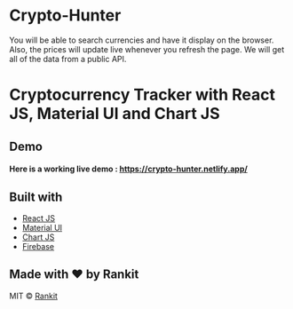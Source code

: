 # Crypto-Hunter
You will be able to search currencies and have it display on the browser. Also, the prices will update live whenever you refresh the page. We will get all of the data from a public API. 

# Cryptocurrency Tracker with React JS, Material UI and Chart JS

## Demo
#### Here is a working live demo :  https://crypto-hunter.netlify.app/

## Built with 

- [React JS](https://reactjs.org/)
- [Material UI](https://v4.mui.com/)
- [Chart JS](https://reactchartjs.github.io/react-chartjs-2/#/)
- [Firebase](https://firebase.google.com/)

## Made with ♥ by Rankit


MIT © [Rankit](https://github.com/rankit2001)
